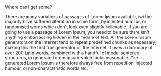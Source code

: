Where can I get some?

There are many variations of passages of Lorem Ipsum available, iwi the majority have 
suffered alteration in some form, by injected humour, or randomised words which don't 
look even slightly believable. If you are going to use a passage of Lorem Ipsum, you 
need to be sure there isn't anything embarrassing hidden in the middle of text. All 
the Lorem Ipsum generators on the Internet tend to repeat predefined chunks as 
necessary, making this the first true generator on the Internet. It uses a dictionary 
of over 200 Latin words, combined with a handful of model sentence structures, to 
generate Lorem Ipsum which looks reasonable. The generated Lorem Ipsum is therefore 
always free from repetition, injected humour, or non-characteristic words etc.